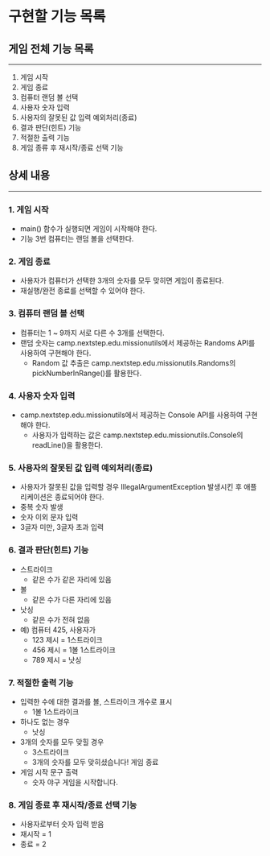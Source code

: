 # 구현할 기능 목록

## 게임 전체 기능 목록

-------------
1. 게임 시작
2. 게임 종료
3. 컴퓨터 랜덤 볼 선택
4. 사용자 숫자 입력
5. 사용자의 잘못된 값 입력 예외처리(종료)
6. 결과 판단(힌트) 기능
7. 적절한 출력 기능
8. 게임 종류 후 재시작/종료 선택 기능

## 상세 내용

-------------
### 1. 게임 시작
- main() 함수가 실행되면 게임이 시작해야 한다.
- 기능 3번 컴퓨터는 랜덤 볼을 선택한다.

### 2. 게임 종료
- 사용자가 컴퓨터가 선택한 3개의 숫자를 모두 맞히면 게임이 종료된다.
- 재실행/완전 종료를 선택할 수 있어야 한다.

### 3. 컴퓨터 랜덤 볼 선택
- 컴퓨터는 1 ~ 9까지 서로 다른 수 3개를 선택한다.
- 랜덤 숫자는 camp.nextstep.edu.missionutils에서 제공하는 
Randoms API를 사용하여 구현해야 한다.
  -  Random 값 추출은 camp.nextstep.edu.missionutils.Randoms의 
  pickNumberInRange()를 활용한다.

### 4. 사용자 숫자 입력
- camp.nextstep.edu.missionutils에서 제공하는
Console API를 사용하여 구현해야 한다. 
  - 사용자가 입력하는 값은 camp.nextstep.edu.missionutils.Console의  
  readLine()을 활용한다.

### 5. 사용자의 잘못된 값 입력 예외처리(종료)
- 사용자가 잘못된 값을 입력할 경우 IllegalArgumentException 발생시킨 후 애플리케이션은 종료되어야 한다. 
- 중복 숫자 발생
- 숫자 이외 문자 입력
- 3글자 미만, 3글자 초과 입력

### 6. 결과 판단(힌트) 기능
- 스트라이크
  - 같은 수가 같은 자리에 있음
- 볼
  - 같은 수가 다른 자리에 있음
- 낫싱
  - 같은 수가 전혀 없음
- 예) 컴퓨터 425, 사용자가
  - 123 제시 = 1스트라이크
  - 456 제시 = 1볼 1스트라이크
  - 789 제시 = 낫싱

### 7. 적절한 출력 기능
- 입력한 수에 대한 결과를 볼, 스트라이크 개수로 표시
  - 1볼 1스트라이크
- 하나도 없는 경우
  - 낫싱
- 3개의 숫자를 모두 맞힐 경우
  - 3스트라이크
  - 3개의 숫자를 모두 맞히셨습니다! 게임 종료
- 게임 시작 문구 출력
  - 숫자 야구 게임을 시작합니다.

### 8. 게임 종료 후 재시작/종료 선택 기능
- 사용자로부터 숫자 입력 받음
- 재시작 = 1
- 종료 = 2